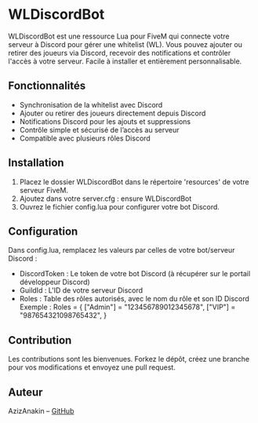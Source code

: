 WLDiscordBot
============

WLDiscordBot est une ressource Lua pour FiveM qui connecte votre serveur à Discord pour gérer une whitelist (WL). 
Vous pouvez ajouter ou retirer des joueurs via Discord, recevoir des notifications et contrôler l'accès à votre serveur. 
Facile à installer et entièrement personnalisable.

Fonctionnalités
---------------
- Synchronisation de la whitelist avec Discord
- Ajouter ou retirer des joueurs directement depuis Discord
- Notifications Discord pour les ajouts et suppressions
- Contrôle simple et sécurisé de l’accès au serveur
- Compatible avec plusieurs rôles Discord

Installation
------------
1. Placez le dossier WLDiscordBot dans le répertoire 'resources' de votre serveur FiveM.
2. Ajoutez dans votre server.cfg :
   ensure WLDiscordBot
3. Ouvrez le fichier config.lua pour configurer votre bot Discord.

Configuration
-------------
Dans config.lua, remplacez les valeurs par celles de votre bot/serveur Discord :

- DiscordToken : Le token de votre bot Discord (à récupérer sur le portail développeur Discord)
- GuildId : L'ID de votre serveur Discord
- Roles : Table des rôles autorisés, avec le nom du rôle et son ID Discord
  Exemple :
    Roles = {
        ["Admin"] = "123456789012345678",
        ["VIP"] = "987654321098765432",
    }

Contribution
------------
Les contributions sont les bienvenues. Forkez le dépôt, créez une branche pour vos modifications et envoyez une pull request.

Auteur
------
AzizAnakin – [GitHub](https://github.com/AzizAnakin)
